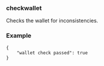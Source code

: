 ### checkwallet ###

Checks the wallet for inconsistencies.

### Example ###

```
{
    "wallet check passed": true
}
```
